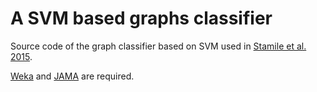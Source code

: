 # A SVM based graphs classifier
Source code of the graph classifier based on SVM used in [Stamile et al. 2015](http://link.springer.com/chapter/10.1007%2F978-3-319-27929-9_6).

[Weka](http://www.cs.waikato.ac.nz/ml/weka/) and [JAMA](math.nist.gov/javanumerics/jama/) are required.
